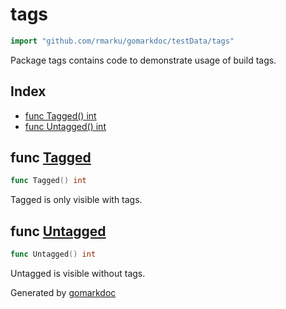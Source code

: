 <!-- Code generated by gomarkdoc. DO NOT EDIT -->

# tags

```go
import "github.com/rmarku/gomarkdoc/testData/tags"
```

Package tags contains code to demonstrate usage of build tags.

## Index

- [func Tagged() int](#Tagged)
- [func Untagged() int](#Untagged)

<a name="Tagged"></a>

## func [Tagged](https://github.com/rmarku/gomarkdoc/blob/master/testData/tags/tagged.go#L7)

```go
func Tagged() int
```

Tagged is only visible with tags.

<a name="Untagged"></a>

## func [Untagged](https://github.com/rmarku/gomarkdoc/blob/master/testData/tags/untagged.go#L5)

```go
func Untagged() int
```

Untagged is visible without tags.

Generated by [gomarkdoc](https://github.com/rmarku/gomarkdoc)
